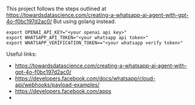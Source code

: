 This project follows the steps outlined at https://towardsdatascience.com/creating-a-whatsapp-ai-agent-with-gpt-4o-f0bc197d2ac0/
But using golang instead.



```shell
export OPENAI_API_KEY="<your openai api key>"
export WHATSAPP_API_TOKEN="<your whatsapp api token>"
export WHATSAPP_VERIFICATION_TOKEN=="<your whatsapp verify token>"
```

Useful links:
- https://towardsdatascience.com/creating-a-whatsapp-ai-agent-with-gpt-4o-f0bc197d2ac0/
- https://developers.facebook.com/docs/whatsapp/cloud-api/webhooks/payload-examples/
- https://developers.facebook.com/apps
- 
